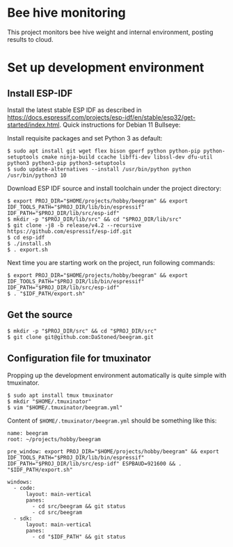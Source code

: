 # Bee hive monitoring

This project monitors bee hive weight and internal environment, posting results to cloud.

# Set up development environment

## Install ESP-IDF

Install the latest stable ESP IDF as described in https://docs.espressif.com/projects/esp-idf/en/stable/esp32/get-started/index.html. Quick instructions for Debian 11 Bullseye:

Install requisite packages and set Python 3 as default:

```
$ sudo apt install git wget flex bison gperf python python-pip python-setuptools cmake ninja-build ccache libffi-dev libssl-dev dfu-util python3 python3-pip python3-setuptools
$ sudo update-alternatives --install /usr/bin/python python /usr/bin/python3 10
```

Download ESP IDF source and install toolchain under the project directory:

```
$ export PROJ_DIR="$HOME/projects/hobby/beegram" && export IDF_TOOLS_PATH="$PROJ_DIR/lib/bin/espressif" IDF_PATH="$PROJ_DIR/lib/src/esp-idf"
$ mkdir -p "$PROJ_DIR/lib/src" && cd "$PROJ_DIR/lib/src"
$ git clone -j8 -b release/v4.2 --recursive https://github.com/espressif/esp-idf.git
$ cd esp-idf
$ ./install.sh
$ . export.sh
```

Next time you are starting work on the project, run following commands:

```
$ export PROJ_DIR="$HOME/projects/hobby/beegram" && export IDF_TOOLS_PATH="$PROJ_DIR/lib/bin/espressif" IDF_PATH="$PROJ_DIR/lib/src/esp-idf"
$ . "$IDF_PATH/export.sh"
```

## Get the source

```
$ mkdir -p "$PROJ_DIR/src" && cd "$PROJ_DIR/src"
$ git clone git@github.com:DaStoned/beegram.git
```

## Configuration file for tmuxinator

Propping up the development environment automatically is quite simple with tmuxinator.

```
$ sudo apt install tmux tmuxinator
$ mkdir "$HOME/.tmuxinator"
$ vim "$HOME/.tmuxinator/beegram.yml"
```

Content of `$HOME/.tmuxinator/beegram.yml` should be something like this:

```
name: beegram
root: ~/projects/hobby/beegram

pre_window: export PROJ_DIR="$HOME/projects/hobby/beegram" && export IDF_TOOLS_PATH="$PROJ_DIR/lib/bin/espressif" IDF_PATH="$PROJ_DIR/lib/src/esp-idf" ESPBAUD=921600 && . "$IDF_PATH/export.sh"

windows:
  - code:
      layout: main-vertical
      panes:
        - cd src/beegram && git status
        - cd src/beegram
  - sdk:
      layout: main-vertical
      panes:
        - cd "$IDF_PATH" && git status
```
